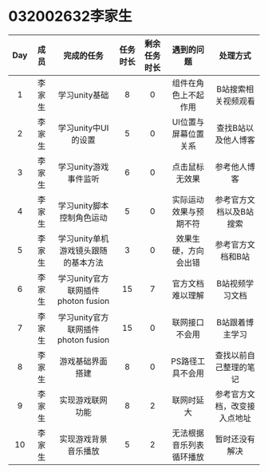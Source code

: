  
 # 032002632李家生
 |Day|成员|完成的任务|任务时长|剩余任务时长|遇到的问题|处理方式|
 |:-:|:-:|:-:|:-:|:-:|:-:|:-:|
 |1| 李家生| 学习unity基础|8 |0 | 组件在角色上不起作用| B站搜索相关视频观看|
 |2| 李家生| 学习unity中UI的设置| 5| 0| UI位置与屏幕位置关系|查找B站以及他人博客 |
 |3| 李家生| 学习unity游戏事件监听|6 |0 | 点击鼠标无效果| 参考他人博客|
 |4| 李家生| 学习unity脚本控制角色运动| 5| 0|实际运动效果与预期不符| 参考官方文档以及B站搜索|
 |5| 李家生| 学习unity单机游戏镜头跟随的基本方法| 3|0 | 效果生硬，方向会出错|参考官方文档和B站 |
 |6| 李家生| 学习unity官方联网插件photon fusion| 15| 7| 官方文档难以理解| B站视频学习文档|
 |7| 李家生| 学习unity官方联网插件photon fusion| 15| 0| 联网接口不会用| B站跟着博主学习|
 |8| 李家生| 游戏基础界面搭建| 8| 0| PS路径工具不会用|查找以前自己整理的笔记|
 |9| 李家生| 实现游戏联网功能| 8| 2| 联网时延大| 参考官方文档，改变接入点地址|
 |10|李家生| 实现游戏背景音乐播放| 5|2 | 无法根据音乐列表循环播放 | 暂时还没有解决|
